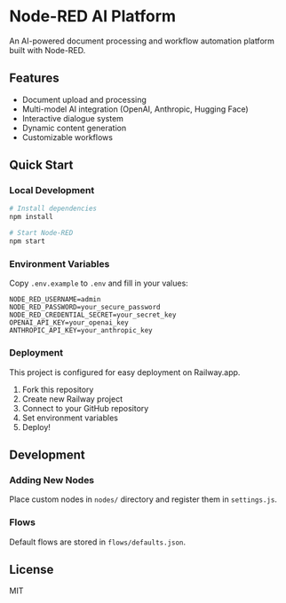 # Node-RED AI Platform

An AI-powered document processing and workflow automation platform built with Node-RED.

## Features
- Document upload and processing
- Multi-model AI integration (OpenAI, Anthropic, Hugging Face)
- Interactive dialogue system
- Dynamic content generation
- Customizable workflows

## Quick Start

### Local Development
```bash
# Install dependencies
npm install

# Start Node-RED
npm start
```

### Environment Variables
Copy `.env.example` to `.env` and fill in your values:
```
NODE_RED_USERNAME=admin
NODE_RED_PASSWORD=your_secure_password
NODE_RED_CREDENTIAL_SECRET=your_secret_key
OPENAI_API_KEY=your_openai_key
ANTHROPIC_API_KEY=your_anthropic_key
```

### Deployment
This project is configured for easy deployment on Railway.app.

1. Fork this repository
2. Create new Railway project
3. Connect to your GitHub repository
4. Set environment variables
5. Deploy!

## Development

### Adding New Nodes
Place custom nodes in `nodes/` directory and register them in `settings.js`.

### Flows
Default flows are stored in `flows/defaults.json`.

## License
MIT
